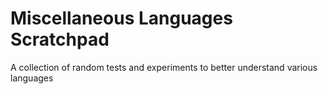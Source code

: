 # Miscellaneous Languages Scratchpad
A collection of random tests and experiments to better understand various languages